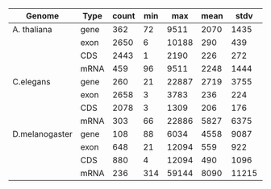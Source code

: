 | Genome         | Type | count | min  | max   | mean | stdv  | med   |
| -------------- | ---- | ----- | ---- | ----- | ---- | ----- | ----- |
| A. thaliana    | gene | 362   | 72   | 9511  | 2070 | 1435  | 1892  |
|                | exon | 2650  | 6    | 10188 | 290  | 439   | 162   |
|                | CDS  | 2443  | 1    | 2190  | 226  | 272   | 137   |
|                | mRNA | 459   | 96   | 9511  | 2248 | 1444  | 2008  |
| C.elegans      | gene | 260   | 21   | 22887 | 2719 | 3755  | 1473  |
|                | exon | 2658  | 3    | 3783  | 236  | 224   | 162.5 |
|                | CDS  | 2078  | 3    | 1309  | 206  | 176   | 153   |
|                | mRNA | 303   | 66   | 22886 | 5827 | 6375  | 2991  |
| D.melanogaster | gene | 108   | 88   | 6034  | 4558 | 9087  | 1765  |
|                | exon | 648   | 21   | 12094 | 559  | 922   | 287   |
|                | CDS  | 880   | 4    | 12094 | 490  | 1096  | 214   |
|                | mRNA | 236   | 314  | 59144 | 8090 | 11215 | 3571  |

